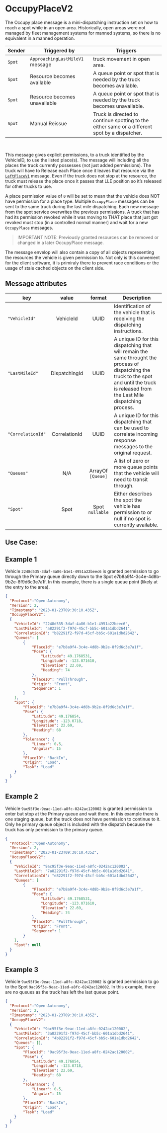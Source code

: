 # OccupyPlaceV2

The Occupy place message is a mini-dispatching instruction set on how to reach a spot while in an open area.  Historically, open areas were not managed by fleet management systems for manned systems, so there is no equivalent in a manned operation.

|Sender| Triggered by | Triggers|
|---|---|---|
|`Spot` | `ApproachingLastMileV1` message| truck movement in open area. |
|`Spot` | Resource becomes available | A queue point or spot that is needed by the truck becomes available. |
|`Spot` | Resource becomes unavailable | A queue point or spot that is needed by the truck becomes unavailable. |
| `Spot` | Manual Reissue | Truck is directed to continue spotting to the either same or a different spot by a dispatcher. |

<br>

This message gives explicit permissions, to a truck identified by the VehicleID, to use the listed place(s). The message will including all the places the truck currently possesses (not just added permissions).   The truck will have to Release each Place once it leaves that resource via the [`LeftPlaceV1`](LeftPlaceV1.md) message.  Even if the truck does not stop at the resource, the truck must release the place once it passes that LLE position so it’s released for other trucks to use.

A place permission value of `0` will be set to mean that the vehicle does NOT have permission for a place type.  Multiple `OccupyPlace` messages can be sent to the same truck during the last mile dispatching.  Each new message from the spot service overwrites the previous permissions.  A truck that has had its permission revoked while it was moving to THAT place that just got revoked must stop (in a controlled normal manner) and wait for a new `OccupyPlace` messages.

> IMPORTANT NOTE: Previously granted resources can be removed or changed in a later OccupyPlace message.  


The message envelop will also contain a copy of all objects representing the resources the vehicle is given permission to.  Not only is this convenient for the client software, it is primiraly there to prevent race conditions or the usage of stale cached objects on the client side.


## Message attributes

|key |value |format | Description|
|---|:---:|:---:|---|
|``"VehicleId"``| VehicleId| UUID| Identification of the vehicle that is receiving the dispatching instructions.|
|``"LastMileId"``| DispatchingId| UUID| A unique ID for this dispatching that will remain the same throught the process of dispatching the truck to the spot and until the truck is released from the Last Mile dispatching process.|
|``"CorrelationId"``| CorrelationId| UUID| A unique ID for this dispatching that can be used to correlate incoming response messages to the original request.|
|``"Queues"`` | N/A | ArrayOf `[Queue]` | A list of zero or more queue points that the vehicle will need to transit through.|
|``"Spot"`` | Spot | Spot <br> `nullable` | Either describes the spot the vehicle has permission to or null if no spot is currently available.|


## Use Case:



## Example 1
Vehicle `2248d535-3daf-4a86-b1e1-4951a22beec6` is granted permission to go through the Primary queue directly down to the Spot e7b8a9f4-3c4e-4d8b-9b2e-8f9d6c3e7a1f.  In this example, there is a single queue point (likely at the entry to the area).

```json
{
  "Protocol":"Open-Autonomy",
  "Version": 2,
  "Timestamp": "2023-01-23T09:30:10.435Z",
  "OccupyPlaceV2":
  {
    "VehicleId": "2248d535-3daf-4a86-b1e1-4951a22beec6",
    "LastMileId": "a82291f2-f97d-45cf-bb5c-601a1dbd2641",
    "CorrelationId": "b82291f2-f97d-45cf-bb5c-601a1dbd2642",
    "Queues": [
        {
            "PlaceId": "e7b8a9f4-3c4e-4d8b-9b2e-8f9d6c3e7a1f",
            "Pose": {
                "Latitude": 49.1768531,
                "Longitude": -123.071610,
                "Elevation": 22.69,
                "Heading": 74
            },
            "PlaceIO": "PullThrough",
            "Origin": "Front",
            "Sequence": 1
        }
    ],
    "Spot": {
        "PlaceId": "e7b8a9f4-3c4e-4d8b-9b2e-8f9d6c3e7a1f",
        "Pose": {
            "Latitude": 49.176854,
            "Longitude": -123.0718,
            "Elevation": 22.69,
            "Heading": 68
        },
        "Tolerance": {
            "Linear": 0.5,
            "Angular": 15
        },
        "PlaceIO": "BackIn",
        "Origin": "Load",
        "Task": "Load"
    }
  }
}
```


## Example 2
Vehicle `9ac95f3e-9eac-11ed-a8fc-0242ac120002` is granted permission to enter but stop at the Primary queue and wait there.  In this example there is one staging queue, but the truck does not have permission to continue to it.  Only he primary queue object is included with the dispatch because the truck has only permission to the primary queue.

```json
{
  "Protocol":"Open-Autonomy",
  "Version": 2,
  "Timestamp": "2023-01-23T09:30:10.435Z",
  "OccupyPlaceV2":
  {
    "VehicleId": "9ac95f3e-9eac-11ed-a8fc-0242ac120002",
    "LastMileId": "7a82291f2-f97d-45cf-bb5c-601a1dbd2641",
    "CorrelationId": "e82291f2-f97d-45cf-bb5c-601a1dbd2642",
    "Queues": [
        {
            "PlaceId": "e7b8a9f4-3c4e-4d8b-9b2e-8f9d6c3e7a1f",
            "Pose": {
                "Latitude": 49.1768531,
                "Longitude": -123.071610,
                "Elevation": 22.69,
                "Heading": 74
            },
            "PlaceIO": "PullThrough",
            "Origin": "Front",
            "Sequence": 1
        }
    ],
    "Spot": null
  }
}
```


## Example 3
Vehicle `9ac95f3e-9eac-11ed-a8fc-0242ac120002` is granted permission to go to the Spot `9ac95f3e-9eac-11ed-a8fc-0242ac120002`. In this example, there are no queues as the truck has left the last queue point.

```json
{
  "Protocol":"Open-Autonomy",
  "Version": 2,
  "Timestamp": "2023-01-23T09:30:10.435Z",
  "OccupyPlaceV2":
  {
    "VehicleId": "9ac95f3e-9eac-11ed-a8fc-0242ac120002",
    "LastMileId": "3a82291f2-f97d-45cf-bb5c-601a1dbd2641",
    "CorrelationId": "4b82291f2-f97d-45cf-bb5c-601a1dbd2642",
    "Queues": [],
    "Spot": {
        "PlaceId": "9ac95f3e-9eac-11ed-a8fc-0242ac120002",
        "Pose": {
            "Latitude": 49.176854,
            "Longitude": -123.0718,
            "Elevation": 22.69,
            "Heading": 68
        },
        "Tolerance": {
            "Linear": 0.5,
            "Angular": 15
        },
        "PlaceIO": "BackIn",
        "Origin": "Load",
        "Task": "Load"
    }
  }
}
```